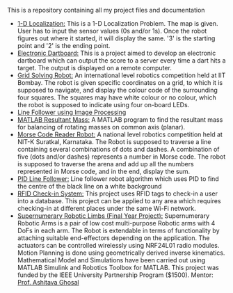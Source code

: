 This is a repository containing all my project files and documentation

- <u>1-D Localization:</u> This is a 1-D Localization Problem. The map is given. User has to input the sensor values (0s and/or 1s). Once the robot figures out where it started, it will display the same. '3' is the starting point and '2' is the ending point.
- <u>Electronic Dartboard:</u> This is a project aimed to develop an electronic dartboard which can output the score to a server every time a dart hits a target. The output is displayed on a remote computer.
- <u>Grid Solving Robot:</u> An international level robotics competition held at IIT Bombay. The robot is given specific coordinates on a grid, to which it is supposed to navigate, and display the colour code of the surrounding four squares. The squares may have white colour or no colour, which the robot is supposed to indicate using four on-board LEDs.
- <u>Line Follower using Image Processing</u>
- <u>MATLAB Resultant Mass:</u> A MATLAB program to find the resultant mass for balancing of rotating masses on common axis (planar).
- <u>Morse Code Reader Robot:</u> A national level robotics competition held at NIT-K Suratkal, Karnataka. The Robot is supposed to traverse a line containing several combinations of dots and dashes. A combination of five (dots and/or dashes) represents a number in Morse code. The robot is supposed to traverse the arena and add up all the numbers  represented in Morse code, and in the end, display the sum.
- <u>PID Line Follower:</u> Line follower robot algorithm which uses PID to find the centre of the black line on a white background
- <u>RFID Check-in System:</u> This project uses RFID tags to check-in a user into a database. This project can be applied to any area which requires checking-in at different places under the same Wi-Fi network.
- <u>Supernumerary Robotic Limbs (Final Year Project):</u> Supernumerary Robotic Arms is a pair of low cost multi-purpose Robotic arms with 4 DoFs in each arm. The Robot is extendable in terms of functionality by attaching suitable end-effectors depending on the application. The actuators can be controlled wirelessly using NRF24L01 radio modules. Motion Planning is done using geometrically derived inverse kinematics. Mathematical Model and Simulations have been carried out using MATLAB Simulink and Robotics Toolbox for MATLAB.  This project was funded by the IEEE University Partnership Program ($1500). Mentor: <a href="http://www.mecheng.iisc.ernet.in/~asitava/">Prof. Ashitava Ghosal</a>
